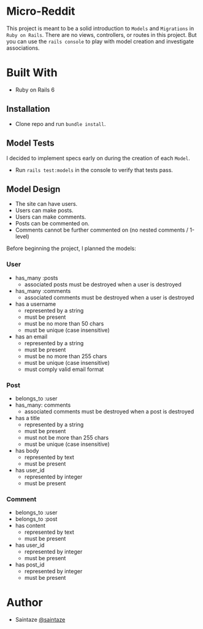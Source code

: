 # Micro-Reddit

This project is meant to be a solid introduction to `Models` and `Migrations` in `Ruby on Rails`. There are no views, controllers, or routes in this project. But you can use the `rails console` to play with model creation and investigate associations.

# Built With
 - Ruby on Rails 6

## Installation

- Clone repo and run `bundle install`. 

## Model Tests

I decided to implement specs early on during the creation of each `Model`.

- Run `rails test:models` in the console to verify that tests pass. 

## Model Design

- The site can have users. 
- Users can make posts. 
- Users can make comments. 
- Posts can be commented on. 
- Comments cannot be further commented on (no nested comments / 1-level)

Before beginning the project, I planned the models:

### User

- has_many :posts
  - associated posts must be destroyed when a user is destroyed
- has_many :comments
  - associated comments must be destroyed when a user is destroyed
- has a username 
  - represented by a string 
  - must be present  
  - must be no more than 50 chars
  - must be unique (case insensitive)
- has an email 
  - represented by a string 
  - must be present  
  - must be no more than 255 chars
  - must be unique (case insensitive)
  - must comply valid email format

### Post
- belongs_to :user
- has_many: comments
  - associated comments must be destroyed when a post is destroyed
- has a title
  - represented by a string
  - must be present
  - must not be more than 255 chars
  - must be unique (case insensitive)
- has body 
  - represented by text
  - must be present
- has user_id
  - represented by integer
  - must be present

### Comment
- belongs_to :user
- belongs_to :post
- has content
  - represented by text 
  - must be present
- has user_id
  - represented by integer 
  - must be present
- has post_id 
  - represented by integer 
  - must be present 

# Author
+ Saintaze [@saintaze](https://github.com/saintaze/)
